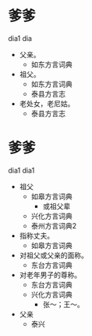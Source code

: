 # 爹爹
dia1 dia
+ 父亲。
  * 如东方言词典
+ 祖父。
  * 如东方言词典
  * 泰县方言志
+ 老处女，老尼姑。
  * 泰县方言志

# 爹爹
dia1 dia1
+ 祖父
  * 如皋方言词典
    + 或祖父辈
  * 兴化方言词典
  * 泰州方言词典2
+ 指称丈夫。
  * 如皋方言词典
+ 对祖父或父亲的面称。
  * 东台方言词典
+ 对老年男子的尊称。
  * 东台方言词典
  * 兴化方言词典
    - 张～；王～。
+ 父亲
  * 泰兴
